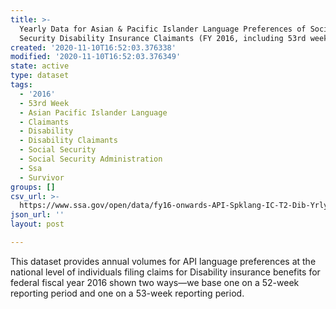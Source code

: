 ```yaml
---
title: >-
  Yearly Data for Asian & Pacific Islander Language Preferences of Social
  Security Disability Insurance Claimants (FY 2016, including 53rd week)
created: '2020-11-10T16:52:03.376338'
modified: '2020-11-10T16:52:03.376349'
state: active
type: dataset
tags:
  - '2016'
  - 53rd Week
  - Asian Pacific Islander Language
  - Claimants
  - Disability
  - Disability Claimants
  - Social Security
  - Social Security Administration
  - Ssa
  - Survivor
groups: []
csv_url: >-
  https://www.ssa.gov/open/data/fy16-onwards-API-Spklang-IC-T2-Dib-Yrly-53rdweek.csv
json_url: ''
layout: post

---
```

This dataset provides annual volumes for API language preferences at the national level of individuals filing claims for Disability insurance benefits for federal fiscal year 2016 shown two ways—we base one on a 52-week reporting period and one on a 53-week reporting period.
